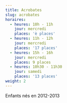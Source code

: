 ```yaml
---
title: Acrobates
slug: acrobates
horaires:
  - heures: 10h - 11h
    jour: mercredi
    places: 'è places'
  - heures: 11h - 12h
    jour: mercredi
    places: '17 places'
  - heures: 15h - 16h
    jour: mercredi
    places: 9 places
  - heures: 10h30 - 11h30
    jour: samedi
    places: '13 places'
weight: 2
---
```

Enfants nés en 2012-2013
